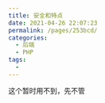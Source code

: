 ```yaml
---
title: 安全和特点
date: 2021-04-26 22:07:23
permalink: /pages/253bcd/
categories:
  - 后端
  - PHP
tags:
  - 
---
```


这个暂时用不到，先不管

